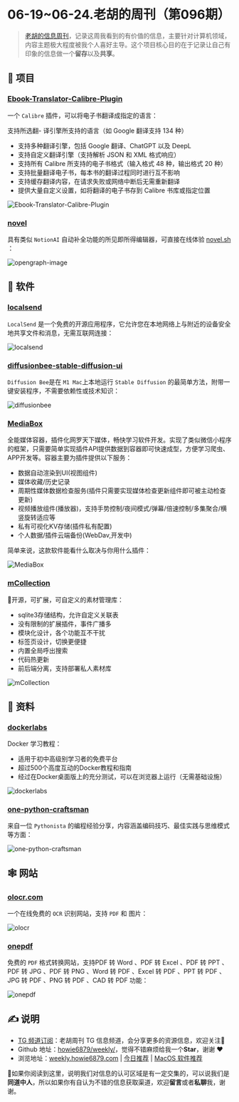 # 06-19~06-24.老胡的周刊（第096期）

> [老胡的信息周刊](https://weekly.howie6879.com/)，记录这周我看到的有价值的信息，主要针对计算机领域，内容主题极大程度被我个人喜好主导。这个项目核心目的在于记录让自己有印象的信息做一个**留存**以及**共享**。

## 🎯 项目

### [Ebook-Translator-Calibre-Plugin](https://github.com/bookfere/Ebook-Translator-Calibre-Plugin)

一个 `Calibre` 插件，可以将电子书翻译成指定的语言：

支持所选翻- 译引擎所支持的语言（如 Google 翻译支持 134 种）
- 支持多种翻译引擎，包括 Google 翻译、ChatGPT 以及 DeepL
- 支持自定义翻译引擎（支持解析 JSON 和 XML 格式响应）
- 支持所有 Calibre 所支持的电子书格式（输入格式 48 种，输出格式 20 种）
- 支持批量翻译电子书，每本书的翻译过程同时进行互不影响
- 支持缓存翻译内容，在请求失败或网络中断后无需重新翻译
- 提供大量自定义设置，如将翻译的电子书存到 Calibre 书库或指定位置

![Ebook-Translator-Calibre-Plugin](https://images-1252557999.file.myqcloud.com/uPic/Ebook-Translator-Calibre-Plugin.png)

### [novel](https://github.com/steven-tey/novel)

具有类似 `NotionAI` 自动补全功能的所见即所得编辑器，可直接在线体验 [novel.sh](https://novel.sh/) ：

![opengraph-image](https://images-1252557999.file.myqcloud.com/uPic/opengraph-image.png)

## 🤖 软件

### [localsend](https://github.com/localsend/localsend)

`LocalSend` 是一个免费的开源应用程序，它允许您在本地网络上与附近的设备安全地共享文件和消息，无需互联网连接：

![localsend](https://images-1252557999.file.myqcloud.com/uPic/localsend.jpg)

### [diffusionbee-stable-diffusion-ui](https://github.com/divamgupta/diffusionbee-stable-diffusion-ui)

`Diffusion Bee`是在 `M1 Mac`上本地运行 `Stable Diffusion` 的最简单方法，附带一键安装程序，不需要依赖性或技术知识：

![diffusionbee](https://images-1252557999.file.myqcloud.com/uPic/diffusionbee.jpeg)

### [MediaBox](https://github.com/RyensX/MediaBox)

全能媒体容器，插件化网罗天下媒体，畅快学习软件开发。实现了类似微信小程序的框架，只需要简单实现插件API提供数据到容器即可快速成型，方便学习爬虫、APP开发等。容器主要为插件提供以下服务：

- 数据自动渲染到UI(视图组件)
- 媒体收藏/历史记录
- 周期性媒体数据检查服务(插件只需要实现媒体检查更新组件即可被主动检查更新)
- 视频播放组件(播放器)，支持手势控制/夜间模式/弹幕/倍速控制/多集聚合/横竖旋转适应等
- 私有可视化KV存储(插件私有配置)
- 个人数据/插件云端备份(WebDav,开发中)

简单来说，这款软件能看什么取决与你用什么插件：

![MediaBox](https://images-1252557999.file.myqcloud.com/uPic/MediaBox.jpg)

### [mCollection](https://github.com/hunmer/mCollection)

🎉开源，可扩展，可自定义的素材管理库：

-  sqlite3存储结构，允许自定义关联表
-  没有限制的扩展插件，事件广播多
-  模块化设计，各个功能互不干扰
-  标签页设计，切换更便捷
-  内置全局呼出搜索
-  代码热更新
-  前后端分离，支持部署私人素材库

![mCollection](https://images-1252557999.file.myqcloud.com/uPic/mCollection.png)

## 👀 资料

### [dockerlabs](https://github.com/collabnix/dockerlabs)

Docker 学习教程：

- 适用于初中高级别学习者的免费平台
- 超过500个高度互动的Docker教程和指南
- 经过在Docker桌面版上的充分测试，可以在浏览器上运行（无需基础设施）

![dockerlabs](https://images-1252557999.file.myqcloud.com/uPic/dockerlabs.jpeg)

### [one-python-craftsman](https://github.com/piglei/one-python-craftsman)

来自一位 `Pythonista` 的编程经验分享，内容涵盖编码技巧、最佳实践与思维模式等方面：

![one-python-craftsman](https://images-1252557999.file.myqcloud.com/uPic/one-python-craftsman.jpg)

## 🕸 网站

### [olocr.com](https://olocr.com)

一个在线免费的 `OCR` 识别网站，支持 `PDF` 和 图片：

![olocr](https://images-1252557999.file.myqcloud.com/uPic/olocr.jpg)

### [onepdf](https://www.onepdf.online/)

免费的 `PDF` 格式转换网站，支持PDF 转 Word 、PDF 转 Excel 、PDF 转 PPT 、PDF 转 JPG 、PDF 转 PNG 、Word 转 PDF 、Excel 转 PDF 、PPT 转 PDF 、JPG 转 PDF 、PNG 转 PDF 、CAD 转 PDF 功能：

![onepdf](https://images-1252557999.file.myqcloud.com/uPic/onepdf.jpg)

## ✍️ 说明

- [TG 频道订阅](https://t.me/howie_weekly)：老胡周刊 TG 信息频道，会分享更多的资源信息，欢迎关注👏
- Github 地址：[howie6879/weekly/](https://github.com/howie6879/weekly/)，觉得不错麻烦给我一个**Star**，谢谢 ❤️
- 浏览地址：[weekly.howie6879.com](https://weekly.howie6879.com) | [今日推荐](https://weekly.howie6879.com/recommend/index.html) | [MacOS 软件推荐](https://weekly.howie6879.com/soft/mac.html)

🙌如果你阅读到这里，说明我们对信息的认可区域是有一定交集的，可以说我们是**同道中人**，所以如果你有自认为不错的信息获取渠道，欢迎**留言**或者**私聊**我，谢谢。
